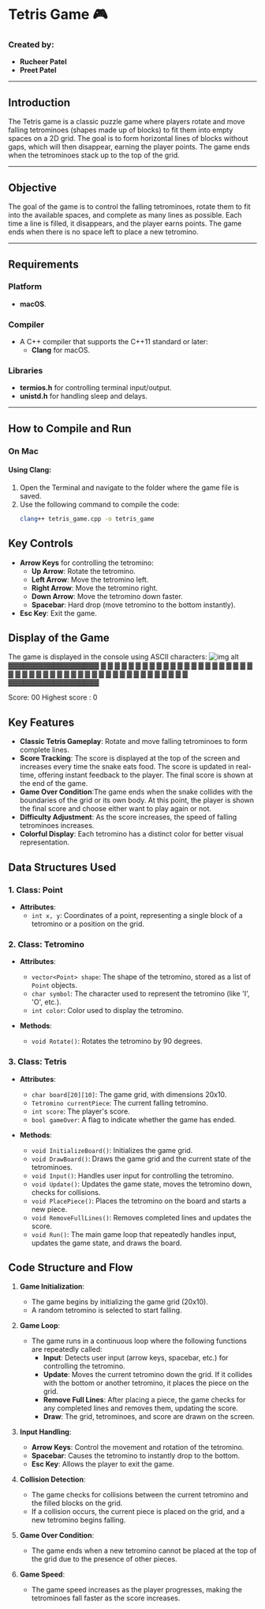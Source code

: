 # Tetris Game 🎮

### Created by:
- **Rucheer Patel**
- **Preet Patel**

---

## Introduction

The Tetris game is a classic puzzle game where players rotate and move falling tetrominoes (shapes made up of blocks) to fit them into empty spaces on a 2D grid. The goal is to form horizontal lines of blocks without gaps, which will then disappear, earning the player points. The game ends when the tetrominoes stack up to the top of the grid.

---

## Objective

The goal of the game is to control the falling tetrominoes, rotate them to fit into the available spaces, and complete as many lines as possible. Each time a line is filled, it disappears, and the player earns points. The game ends when there is no space left to place a new tetromino.

---

## Requirements

### Platform

- **macOS**.

### Compiler

- A C++ compiler that supports the C++11 standard or later:
  - **Clang** for macOS.

### Libraries

- **termios.h** for controlling terminal input/output.
- **unistd.h** for handling sleep and delays.

---

## How to Compile and Run

### On Mac

#### Using Clang:
1. Open the Terminal and navigate to the folder where the game file is saved.
2. Use the following command to compile the code:
   ```bash
   clang++ tetris_game.cpp -o tetris_game

## Key Controls

- **Arrow Keys** for controlling the tetromino:
  - **Up Arrow**: Rotate the tetromino.
  - **Left Arrow**: Move the tetromino left.
  - **Right Arrow**: Move the tetromino right.
  - **Down Arrow**: Move the tetromino down faster.
  - **Spacebar**: Hard drop (move tetromino to the bottom instantly).
- **Esc Key**: Exit the game.

## Display of the Game 
The game is displayed in the console using ASCII characters:
![img alt](https://www.google.com/url?sa=i&url=https%3A%2F%2Fexplorecams.com%2Fphotos%2FLEFEikw0MR%3Fmodel%3Dnikon-d3100&psig=AOvVaw1w6kkKGUKTN20dCJsWV4ZG&ust=1743144078355000&source=images&cd=vfe&opi=89978449&ved=0CBQQjRxqFwoTCPj3we3TqYwDFQAAAAAdAAAAABAI)
▓▓▓▓▓▓▓▓▓▓▓▓▓▓▓▓▓▓
▓                                      ▓
▓                                      ▓
▓                                      ▓
▓                                      ▓
▓                                      ▓
▓                                      ▓
▓                                      ▓
▓                                      ▓
▓                                      ▓
▓                                      ▓
▓                                      ▓
▓                                      ▓
▓                                      ▓
▓                                      ▓
▓                                      ▓
▓                                      ▓
▓                                      ▓
▓                                      ▓
▓                                      ▓
▓                                      ▓
▓                                      ▓
▓                                      ▓
▓                                      ▓
▓                                      ▓
▓▓▓▓▓▓▓▓▓▓▓▓▓▓▓▓▓▓

Score: 00
Highest score : 0

## Key Features

- **Classic Tetris Gameplay**: Rotate and move falling tetrominoes to form complete lines.
- **Score Tracking**: The score is displayed at the top of the screen and increases every time the snake eats food. The score is updated in real-time, offering instant feedback to the player. The final score is shown at the end of the game.
- **Game Over Condition**:The game ends when the snake collides with the boundaries of the grid or its own body. At this point, the player is shown the final score and choose either want to play again or not.
- **Difficulty Adjustment**: As the score increases, the speed of falling tetrominoes increases.
- **Colorful Display**: Each tetromino has a distinct color for better visual representation.

## Data Structures Used

### 1. **Class: Point**
- **Attributes**:
  - `int x, y`: Coordinates of a point, representing a single block of a tetromino or a position on the grid.
  
### 2. **Class: Tetromino**
- **Attributes**:
  - `vector<Point> shape`: The shape of the tetromino, stored as a list of `Point` objects.
  - `char symbol`: The character used to represent the tetromino (like 'I', 'O', etc.).
  - `int color`: Color used to display the tetromino.

- **Methods**:
  - `void Rotate()`: Rotates the tetromino by 90 degrees.
  
### 3. **Class: Tetris**
- **Attributes**:
  - `char board[20][10]`: The game grid, with dimensions 20x10.
  - `Tetromino currentPiece`: The current falling tetromino.
  - `int score`: The player's score.
  - `bool gameOver`: A flag to indicate whether the game has ended.

- **Methods**:
  - `void InitializeBoard()`: Initializes the game grid.
  - `void DrawBoard()`: Draws the game grid and the current state of the tetrominoes.
  - `void Input()`: Handles user input for controlling the tetromino.
  - `void Update()`: Updates the game state, moves the tetromino down, checks for collisions.
  - `void PlacePiece()`: Places the tetromino on the board and starts a new piece.
  - `void RemoveFullLines()`: Removes completed lines and updates the score.
  - `void Run()`: The main game loop that repeatedly handles input, updates the game state, and draws the board.

## Code Structure and Flow

1. **Game Initialization**:
   - The game begins by initializing the game grid (20x10).
   - A random tetromino is selected to start falling.

2. **Game Loop**:
   - The game runs in a continuous loop where the following functions are repeatedly called:
     - **Input**: Detects user input (arrow keys, spacebar, etc.) for controlling the tetromino.
     - **Update**: Moves the current tetromino down the grid. If it collides with the bottom or another tetromino, it places the piece on the grid.
     - **Remove Full Lines**: After placing a piece, the game checks for any completed lines and removes them, updating the score.
     - **Draw**: The grid, tetrominoes, and score are drawn on the screen.

3. **Input Handling**:
   - **Arrow Keys**: Control the movement and rotation of the tetromino.
   - **Spacebar**: Causes the tetromino to instantly drop to the bottom.
   - **Esc Key**: Allows the player to exit the game.

4. **Collision Detection**:
   - The game checks for collisions between the current tetromino and the filled blocks on the grid.
   - If a collision occurs, the current piece is placed on the grid, and a new tetromino begins falling.

5. **Game Over Condition**:
   - The game ends when a new tetromino cannot be placed at the top of the grid due to the presence of other pieces.

6. **Game Speed**:
   - The game speed increases as the player progresses, making the tetrominoes fall faster as the score increases.


